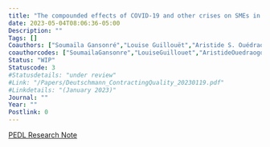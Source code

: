 ```yaml
---
title: "The compounded effects of COVID-19 and other crises on SMEs in Burkina Faso"
date: 2023-05-04T08:06:36-05:00
Description: ""
Tags: []
Coauthors: ["Soumaïla Gansonré","Louise Guillouët","Aristide S. Ouédraogo"]
coauthorcodes: ["SoumailaGansonre","LouiseGuillouet","AristideOuedraogo"]
Status: "WIP"
Statuscode: 3
#Statusdetails: "under review"
#Link: "/Papers/Deutschmann_ContractingQuality_20230119.pdf"
#Linkdetails: "(January 2023)"
Journal: ""
Year: ""
Postlink: 0
---
```

[PEDL Research Note](https://pedl.cepr.org/publications/compounded-effects-covid-19-and-other-crises-smes-burkina-faso)

